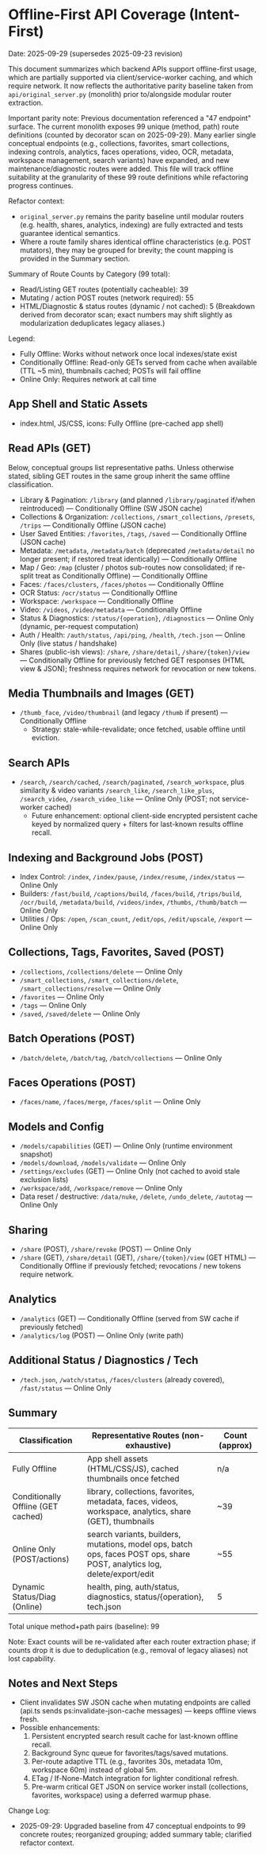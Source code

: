 # Offline-First API Coverage (Intent-First)

Date: 2025-09-29 (supersedes 2025-09-23 revision)

This document summarizes which backend APIs support offline-first usage, which are partially supported via client/service-worker caching, and which require network. It now reflects the authoritative parity baseline taken from `api/original_server.py` (monolith) prior to/alongside modular router extraction.

Important parity note:
Previous documentation referenced a "47 endpoint" surface. The current monolith exposes 99 unique (method, path) route definitions (counted by decorator scan on 2025-09-29). Many earlier single conceptual endpoints (e.g., collections, favorites, smart collections, indexing controls, analytics, faces operations, video, OCR, metadata, workspace management, search variants) have expanded, and new maintenance/diagnostic routes were added. This file will track offline suitability at the granularity of these 99 route definitions while refactoring progress continues.

Refactor context:

- `original_server.py` remains the parity baseline until modular routers (e.g. health, shares, analytics, indexing) are fully extracted and tests guarantee identical semantics.
- Where a route family shares identical offline characteristics (e.g. POST mutators), they may be grouped for brevity; the count mapping is provided in the Summary section.

Summary of Route Counts by Category (99 total):

- Read/Listing GET routes (potentially cacheable): 39
- Mutating / action POST routes (network required): 55
- HTML/Diagnostic & status routes (dynamic / not cached): 5
  (Breakdown derived from decorator scan; exact numbers may shift slightly as modularization deduplicates legacy aliases.)

Legend:

- Fully Offline: Works without network once local indexes/state exist
- Conditionally Offline: Read-only GETs served from cache when available (TTL ~5 min), thumbnails cached; POSTs will fail offline
- Online Only: Requires network at call time

## App Shell and Static Assets

- index.html, JS/CSS, icons: Fully Offline (pre-cached app shell)

## Read APIs (GET)

Below, conceptual groups list representative paths. Unless otherwise stated, sibling GET routes in the same group inherit the same offline classification.

- Library & Pagination: `/library` (and planned `/library/paginated` if/when reintroduced) — Conditionally Offline (SW JSON cache)
- Collections & Organization: `/collections`, `/smart_collections`, `/presets`, `/trips` — Conditionally Offline (JSON cache)
- User Saved Entities: `/favorites`, `/tags`, `/saved` — Conditionally Offline (JSON cache)
- Metadata: `/metadata`, `/metadata/batch` (deprecated `/metadata/detail` no longer present; if restored treat identically) — Conditionally Offline
- Map / Geo: `/map` (cluster / photos sub-routes now consolidated; if re-split treat as Conditionally Offline) — Conditionally Offline
- Faces: `/faces/clusters`, `/faces/photos` — Conditionally Offline
- OCR Status: `/ocr/status` — Conditionally Offline
- Workspace: `/workspace` — Conditionally Offline
- Video: `/videos`, `/video/metadata` — Conditionally Offline
- Status & Diagnostics: `/status/{operation}`, `/diagnostics` — Online Only (dynamic, per-request computation)
- Auth / Health: `/auth/status`, `/api/ping`, `/health`, `/tech.json` — Online Only (live status / handshake)
- Shares (public-ish views): `/share`, `/share/detail`, `/share/{token}/view` — Conditionally Offline for previously fetched GET responses (HTML view & JSON); freshness requires network for revocation or new tokens.

## Media Thumbnails and Images (GET)

- `/thumb_face`, `/video/thumbnail` (and legacy `/thumb` if present) — Conditionally Offline
  - Strategy: stale-while-revalidate; once fetched, usable offline until eviction.

## Search APIs

- `/search`, `/search/cached`, `/search/paginated`, `/search_workspace`, plus similarity & video variants `/search_like`, `/search_like_plus`, `/search_video`, `/search_video_like` — Online Only (POST; not service-worker cached)
  - Future enhancement: optional client-side encrypted persistent cache keyed by normalized query + filters for last-known results offline recall.

## Indexing and Background Jobs (POST)

- Index Control: `/index`, `/index/pause`, `/index/resume`, `/index/status` — Online Only
- Builders: `/fast/build`, `/captions/build`, `/faces/build`, `/trips/build`, `/ocr/build`, `/metadata/build`, `/videos/index`, `/thumbs`, `/thumb/batch` — Online Only
- Utilities / Ops: `/open`, `/scan_count`, `/edit/ops`, `/edit/upscale`, `/export` — Online Only

## Collections, Tags, Favorites, Saved (POST)

- `/collections`, `/collections/delete` — Online Only
- `/smart_collections`, `/smart_collections/delete`, `/smart_collections/resolve` — Online Only
- `/favorites` — Online Only
- `/tags` — Online Only
- `/saved`, `/saved/delete` — Online Only

## Batch Operations (POST)

- `/batch/delete`, `/batch/tag`, `/batch/collections` — Online Only

## Faces Operations (POST)

- `/faces/name`, `/faces/merge`, `/faces/split` — Online Only

## Models and Config

- `/models/capabilities` (GET) — Online Only (runtime environment snapshot)
- `/models/download`, `/models/validate` — Online Only
- `/settings/excludes` (GET) — Online Only (not cached to avoid stale exclusion lists)
- `/workspace/add`, `/workspace/remove` — Online Only
- Data reset / destructive: `/data/nuke`, `/delete`, `/undo_delete`, `/autotag` — Online Only

## Sharing

- `/share` (POST), `/share/revoke` (POST) — Online Only
- `/share` (GET), `/share/detail` (GET), `/share/{token}/view` (GET HTML) — Conditionally Offline if previously fetched; revocations / new tokens require network.

## Analytics

- `/analytics` (GET) — Conditionally Offline (served from SW cache if previously fetched)
- `/analytics/log` (POST) — Online Only (write path)

## Additional Status / Diagnostics / Tech

- `/tech.json`, `/watch/status`, `/faces/clusters` (already covered), `/fast/status` — Online Only

## Summary

| Classification | Representative Routes (non-exhaustive) | Count (approx) |
|----------------|-----------------------------------------|----------------|
| Fully Offline  | App shell assets (HTML/CSS/JS), cached thumbnails once fetched | n/a |
| Conditionally Offline (GET cached) | library, collections, favorites, metadata, faces, videos, workspace, analytics, share (GET), thumbnails | ~39 |
| Online Only (POST/actions) | search variants, builders, mutations, model ops, batch ops, faces POST ops, share POST, analytics log, delete/export/edit | ~55 |
| Dynamic Status/Diag (Online) | health, ping, auth/status, diagnostics, status/{operation}, tech.json | 5 |

Total unique method+path pairs (baseline): 99

Note: Exact counts will be re-validated after each router extraction phase; if counts drop it is due to deduplication (e.g., removal of legacy aliases) not lost capability.

## Notes and Next Steps

- Client invalidates SW JSON cache when mutating endpoints are called (api.ts sends ps:invalidate-json-cache messages) — keeps offline views fresh.
- Possible enhancements:
  1. Persistent encrypted search result cache for last-known offline recall.
  2. Background Sync queue for favorites/tags/saved mutations.
  3. Per-route adaptive TTL (e.g., favorites 30s, metadata 10m, workspace 60m) instead of global 5m.
  4. ETag / If-None-Match integration for lighter conditional refresh.
  5. Pre-warm critical GET JSON on service worker install (collections, favorites, workspace) using a deferred warmup phase.

Change Log:

- 2025-09-29: Upgraded baseline from 47 conceptual endpoints to 99 concrete routes; reorganized grouping; added summary table; clarified refactor context.
